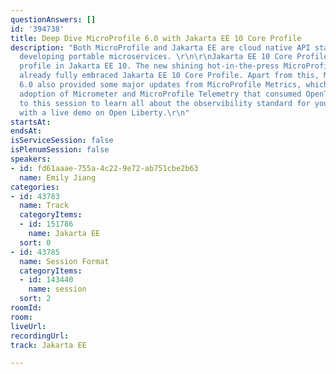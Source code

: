 ```yaml
---
questionAnswers: []
id: '394738'
title: Deep Dive MicroProfile 6.0 with Jakarta EE 10 Core Profile
description: "Both MicroProfile and Jakarta EE are cloud native API standards for
  developing portable microservices. \r\n\r\nJakarta EE 10 Core Profile was the new
  profile in Jakarta EE 10. The new shining hot-in-the-press MicroProfile 6.0 has
  already fully embraced Jakarta EE 10 Core Profile. Apart from this, MicroProfile
  6.0 also provided some major updates from MicroProfile Metrics, which enabled the
  adoption of Micrometer and MicroProfile Telemetry that consumed OpenTelemetry. Come
  to this session to learn all about the observibility standard for your microservices
  with a live demo on Open Liberty.\r\n"
startsAt: 
endsAt: 
isServiceSession: false
isPlenumSession: false
speakers:
- id: fd61aaae-755a-4c22-9e72-ab751cbe2b63
  name: Emily Jiang
categories:
- id: 43783
  name: Track
  categoryItems:
  - id: 151786
    name: Jakarta EE
  sort: 0
- id: 43785
  name: Session Format
  categoryItems:
  - id: 143440
    name: session
  sort: 2
roomId: 
room: 
liveUrl: 
recordingUrl: 
track: Jakarta EE

---
```

